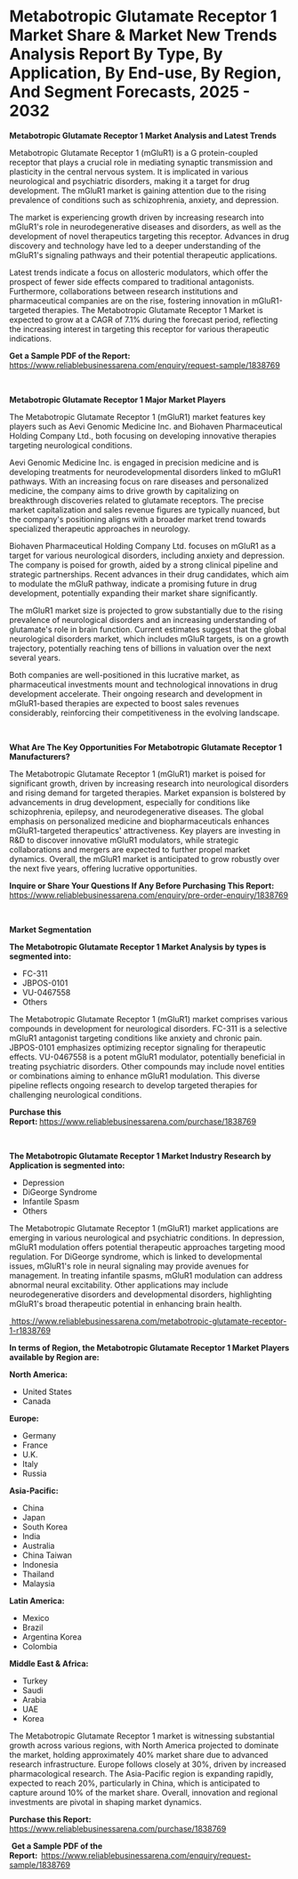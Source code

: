 <p><h1>Metabotropic Glutamate Receptor 1 Market Share & Market New Trends Analysis Report By Type, By Application, By End-use, By Region, And Segment Forecasts, 2025 - 2032</h1></p><p><strong>Metabotropic Glutamate Receptor 1 Market Analysis and Latest Trends</strong></p>
<p><p>Metabotropic Glutamate Receptor 1 (mGluR1) is a G protein-coupled receptor that plays a crucial role in mediating synaptic transmission and plasticity in the central nervous system. It is implicated in various neurological and psychiatric disorders, making it a target for drug development. The mGluR1 market is gaining attention due to the rising prevalence of conditions such as schizophrenia, anxiety, and depression. </p><p>The market is experiencing growth driven by increasing research into mGluR1's role in neurodegenerative diseases and disorders, as well as the development of novel therapeutics targeting this receptor. Advances in drug discovery and technology have led to a deeper understanding of the mGluR1's signaling pathways and their potential therapeutic applications. </p><p>Latest trends indicate a focus on allosteric modulators, which offer the prospect of fewer side effects compared to traditional antagonists. Furthermore, collaborations between research institutions and pharmaceutical companies are on the rise, fostering innovation in mGluR1-targeted therapies. The Metabotropic Glutamate Receptor 1 Market is expected to grow at a CAGR of 7.1% during the forecast period, reflecting the increasing interest in targeting this receptor for various therapeutic indications.</p></p>
<p><strong>Get a Sample PDF of the Report:&nbsp;</strong> <a href="https://www.reliablebusinessarena.com/enquiry/request-sample/1838769?utm_campaign=2383&utm_medium=2&utm_source=Github&utm_content=ia&utm_term=19042025&utm_id=metabotropic-glutamate-receptor-1">https://www.reliablebusinessarena.com/enquiry/request-sample/1838769</a></p>
<p>&nbsp;</p>
<p><strong>Metabotropic Glutamate Receptor 1 Major Market Players</strong></p>
<p><p>The Metabotropic Glutamate Receptor 1 (mGluR1) market features key players such as Aevi Genomic Medicine Inc. and Biohaven Pharmaceutical Holding Company Ltd., both focusing on developing innovative therapies targeting neurological conditions.</p><p>Aevi Genomic Medicine Inc. is engaged in precision medicine and is developing treatments for neurodevelopmental disorders linked to mGluR1 pathways. With an increasing focus on rare diseases and personalized medicine, the company aims to drive growth by capitalizing on breakthrough discoveries related to glutamate receptors. The precise market capitalization and sales revenue figures are typically nuanced, but the company's positioning aligns with a broader market trend towards specialized therapeutic approaches in neurology.</p><p>Biohaven Pharmaceutical Holding Company Ltd. focuses on mGluR1 as a target for various neurological disorders, including anxiety and depression. The company is poised for growth, aided by a strong clinical pipeline and strategic partnerships. Recent advances in their drug candidates, which aim to modulate the mGluR pathway, indicate a promising future in drug development, potentially expanding their market share significantly.</p><p>The mGluR1 market size is projected to grow substantially due to the rising prevalence of neurological disorders and an increasing understanding of glutamate's role in brain function. Current estimates suggest that the global neurological disorders market, which includes mGluR targets, is on a growth trajectory, potentially reaching tens of billions in valuation over the next several years.</p><p>Both companies are well-positioned in this lucrative market, as pharmaceutical investments mount and technological innovations in drug development accelerate. Their ongoing research and development in mGluR1-based therapies are expected to boost sales revenues considerably, reinforcing their competitiveness in the evolving landscape.</p></p>
<p>&nbsp;</p>
<p><strong>What Are The Key Opportunities For Metabotropic Glutamate Receptor 1 Manufacturers?</strong></p>
<p><p>The Metabotropic Glutamate Receptor 1 (mGluR1) market is poised for significant growth, driven by increasing research into neurological disorders and rising demand for targeted therapies. Market expansion is bolstered by advancements in drug development, especially for conditions like schizophrenia, epilepsy, and neurodegenerative diseases. The global emphasis on personalized medicine and biopharmaceuticals enhances mGluR1-targeted therapeutics' attractiveness. Key players are investing in R&D to discover innovative mGluR1 modulators, while strategic collaborations and mergers are expected to further propel market dynamics. Overall, the mGluR1 market is anticipated to grow robustly over the next five years, offering lucrative opportunities.</p></p>
<p><strong>Inquire or Share Your Questions If Any Before Purchasing This Report:</strong> <a href="https://www.reliablebusinessarena.com/enquiry/pre-order-enquiry/1838769?utm_campaign=2383&utm_medium=2&utm_source=Github&utm_content=ia&utm_term=19042025&utm_id=metabotropic-glutamate-receptor-1">https://www.reliablebusinessarena.com/enquiry/pre-order-enquiry/1838769</a></p>
<p>&nbsp;</p>
<p><strong>Market Segmentation</strong></p>
<p><strong>The Metabotropic Glutamate Receptor 1 Market Analysis by types is segmented into:</strong></p>
<p><ul><li>FC-311</li><li>JBPOS-0101</li><li>VU-0467558</li><li>Others</li></ul></p>
<p><p>The Metabotropic Glutamate Receptor 1 (mGluR1) market comprises various compounds in development for neurological disorders. FC-311 is a selective mGluR1 antagonist targeting conditions like anxiety and chronic pain. JBPOS-0101 emphasizes optimizing receptor signaling for therapeutic effects. VU-0467558 is a potent mGluR1 modulator, potentially beneficial in treating psychiatric disorders. Other compounds may include novel entities or combinations aiming to enhance mGluR1 modulation. This diverse pipeline reflects ongoing research to develop targeted therapies for challenging neurological conditions.</p></p>
<p><strong>Purchase this Report:&nbsp;</strong><a href="https://www.reliablebusinessarena.com/purchase/1838769?utm_campaign=2383&utm_medium=2&utm_source=Github&utm_content=ia&utm_term=19042025&utm_id=metabotropic-glutamate-receptor-1">https://www.reliablebusinessarena.com/purchase/1838769</a></p>
<p>&nbsp;</p>
<p><strong>The Metabotropic Glutamate Receptor 1 Market Industry Research by Application is segmented into:</strong></p>
<p><ul><li>Depression</li><li>DiGeorge Syndrome</li><li>Infantile Spasm</li><li>Others</li></ul></p>
<p><p>The Metabotropic Glutamate Receptor 1 (mGluR1) market applications are emerging in various neurological and psychiatric conditions. In depression, mGluR1 modulation offers potential therapeutic approaches targeting mood regulation. For DiGeorge syndrome, which is linked to developmental issues, mGluR1's role in neural signaling may provide avenues for management. In treating infantile spasms, mGluR1 modulation can address abnormal neural excitability. Other applications may include neurodegenerative disorders and developmental disorders, highlighting mGluR1's broad therapeutic potential in enhancing brain health.</p></p>
<p><a href="https://www.reliablebusinessarena.com/metabotropic-glutamate-receptor-1-r1838769?utm_campaign=2383&utm_medium=2&utm_source=Github&utm_content=ia&utm_term=19042025&utm_id=metabotropic-glutamate-receptor-1">&nbsp;https://www.reliablebusinessarena.com/metabotropic-glutamate-receptor-1-r1838769</a></p>
<p><strong>In terms of Region, the Metabotropic Glutamate Receptor 1 Market Players available by Region are:</strong></p>
<p>
    <p> <strong> North America: </strong>
        <ul>
            <li>United States</li>
            <li>Canada</li>
        </ul>
        </p> 
    <p> <strong> Europe: </strong>
        <ul>
            <li>Germany</li>
            <li>France</li>
            <li>U.K.</li>
            <li>Italy</li>
            <li>Russia</li>
        </ul>
        </p> 
    <p> <strong> Asia-Pacific: </strong>
        <ul>
            <li>China</li>
            <li>Japan</li>
            <li>South Korea</li>
            <li>India</li>
            <li>Australia</li>
            <li>China Taiwan</li>
            <li>Indonesia</li>
            <li>Thailand</li>
            <li>Malaysia</li>
        </ul>
        </p> 
    <p> <strong> Latin America: </strong>
        <ul>
            <li>Mexico</li>
            <li>Brazil</li>
            <li>Argentina Korea</li>
            <li>Colombia</li>
        </ul>
        </p> 
    <p> <strong> Middle East & Africa: </strong>
        <ul>
            <li>Turkey</li>
            <li>Saudi</li>
            <li>Arabia</li>
            <li>UAE</li>
            <li>Korea</li>
        </ul>
    </p>
    </p>
<p><p>The Metabotropic Glutamate Receptor 1 market is witnessing substantial growth across various regions, with North America projected to dominate the market, holding approximately 40% market share due to advanced research infrastructure. Europe follows closely at 30%, driven by increased pharmacological research. The Asia-Pacific region is expanding rapidly, expected to reach 20%, particularly in China, which is anticipated to capture around 10% of the market share. Overall, innovation and regional investments are pivotal in shaping market dynamics.</p></p>
<p><strong>Purchase this Report: </strong><a href="https://www.reliablebusinessarena.com/purchase/1838769?utm_campaign=2383&utm_medium=2&utm_source=Github&utm_content=ia&utm_term=19042025&utm_id=metabotropic-glutamate-receptor-1">https://www.reliablebusinessarena.com/purchase/1838769</a></p>
<p>&nbsp;<strong>Get a Sample PDF of the Report:&nbsp;&nbsp;</strong><a href="https://www.reliablebusinessarena.com/enquiry/request-sample/1838769?utm_campaign=2383&utm_medium=2&utm_source=Github&utm_content=ia&utm_term=19042025&utm_id=metabotropic-glutamate-receptor-1">https://www.reliablebusinessarena.com/enquiry/request-sample/1838769</a></p>
<p><strong></strong></p>
<p><p></p><p></p><p></p></p>